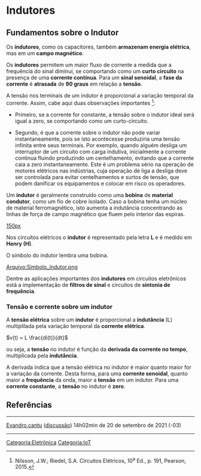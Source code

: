 # Indutores

## Fundamentos sobre o Indutor

Os **indutores**, como os capacitores, também **armazenam energia elétrica**, mas em um **campo magnético**.

Os **indutores** permitem um maior fluxo de corrente a medida que a frequência do sinal diminui, se comportando como um **curto circuito** na presença de uma **corrente contínua**. Para um **sinal senoidal**, a **fase da corrente** é **atrasada** de **90 graus** em relação a **tensão**.

A tensão nos terminais de um indutor é proporcional a variação temporal da corrente. Assim, cabe aqui duas observações importantes [^1]:

- Primeiro, se a corrente for constante, a tensão sobre o indutor ideal será igual a zero, se comportando como um curto-circuito.
- Segundo, é que a corrente sobre o indutor não pode variar instantaneamente, pois se isto acontecesse produziria uma tensão infinita entre seus terminais. Por exemplo, quando alguém desliga um interruptor de um circuito com carga indutiva, inicialmente a corrente continua fluindo produzindo um centelhamento, evitando que a corrente caia a zero instantaneamente. Este é um problema sério na operação de motores elétricos nas indústrias, cuja operação de liga a desliga deve ser controlada para evitar centelhamentos e surtos de tensão, que podem danificar os equipamentos e colocar em risco os operadores.

Um **indutor** é geralmente construído como uma **bobina** de **material condutor**, como um fio de cobre isolado. Caso a bobina tenha um núcleo de material ferromagnético, isto aumenta a indutância concentrando as linhas de força de campo magnético que fluem pelo interior das espiras.

<a href="Arquivo:Indutores.jpeg" class="wikilink" title=" 150px"> 150px</a>

Nos circuitos elétricos o **indutor** é representado pela letra **L** e é medido em **Henry (H)**.

O símbolo do indutor lembra uma bobina.

<a href="Arquivo:Simbolo_Indutor.png" class="wikilink" title="Arquivo:Simbolo_Indutor.png">Arquivo:Simbolo_Indutor.png</a>

Dentre as aplicações importantes dos **indutores** em circuitos eletrônicos está a implementação de **filtros de sinal** e circuitos de **sintonia de frequência**.

### Tensão e corrente sobre um indutor

A **tensão elétrica** sobre um **indutor** é proporcional a **indutância** (L) multiplilada pela variação temporal da **corrente elétrica**.

$`v(t) =  L \frac{di(t)}{dt}`$

ou seja, a **tensão** no indutor é função da **derivada da corrente no tempo**, multiplicada pela **indutância**.

A derivada indica que a tensão elétrica no indutor é maior quanto maior for a variação da corrente. Desta forma, para uma **corrente senoidal**, quanto maior a **frequência** da onda, maior a **tensão** em um indutor. Para uma **corrente constante**, a **tensão** no indutor é **zero**.

## Referências

<references />

------------------------------------------------------------------------

<a href="Usuário:Evandro.cantu" class="wikilink" title="Evandro.cantu">Evandro.cantu</a> (<a href="Usuário_Discussão:Evandro.cantu" class="wikilink" title="discussão">discussão</a>) 14h02min de 20 de setembro de 2021 (-03)

------------------------------------------------------------------------

<a href="Categoria:Eletrônica" class="wikilink" title="Categoria:Eletrônica">Categoria:Eletrônica</a> <a href="Categoria:IoT" class="wikilink" title="Categoria:IoT">Categoria:IoT</a>

[^1]: Nilsson, J.W.; Riedel, S.A. Circuitos Elétricos, 10<sup>a</sup> Ed., p. 191, Pearson, 2015.
